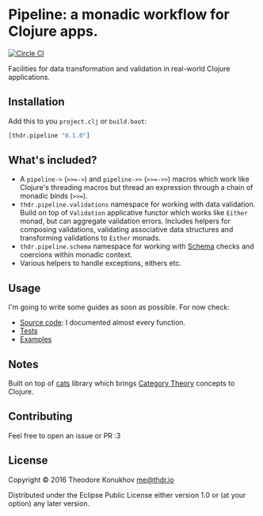 # Pipeline: a monadic workflow for Clojure apps.
[![Circle CI](https://circleci.com/gh/konukhov/pipeline/tree/master.svg?style=shield)](https://circleci.com/gh/konukhov/pipeline/tree/master)

Facilities for data transformation and validation in real-world Clojure applications.

## Installation

Add this to you `project.clj` or `build.boot`:
```clojure
[thdr.pipeline "0.1.0"]
```

## What's included?

+ A `pipeline->` (`>>=->`) and `pipeline->>` (`>>=->>`) macros which work like Clojure's threading macros but thread an expression through a chain of monadic binds (`>>=`).
+ `thdr.pipeline.validations` namespace for working with data validation. Build on top of `Validation` applicative functor which works like `Either` monad, but can aggregate validation errors. Includes helpers for composing validations, validating associative data structures and transforming validations to `Either` monads.
+ `thdr.pipeline.schema` namespace for working with [Schema](https://github.com/plumatic/schema) checks and coercions within monadic context.
+ Various helpers to handle exceptions, eithers etc.

## Usage

I'm going to write some guides as soon as possible. For now check:

+ [Source code](https://github.com/konukhov/pipeline/tree/master/src/clj/thdr/pipeline/): I documented almost every function.
+ [Tests](https://github.com/konukhov/pipeline/tree/master/test/clj/thdr/pipeline/)
+ [Examples](https://github.com/konukhov/pipeline/tree/master/examples/)

## Notes

Built on top of [cats](https://github.com/funcool/cats) library which brings [Category Theory](https://en.wikipedia.org/wiki/Category_theory) concepts to Clojure.

## Contributing

Feel free to open an issue or PR :3

## License

Copyright © 2016 Theodore Konukhov <me@thdr.io>

Distributed under the Eclipse Public License either version 1.0 or (at your option) any later version.

